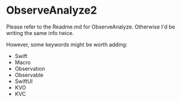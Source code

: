 # ObserveAnalyze2

Please refer to the Readme.md for ObserveAnalyze. Otherwise I'd be writing the same info twice. 

However, some keywords might be worth adding:
- Swift
- Macro
- Observation
- Observable
- SwiftUI
- KVO
- KVC

